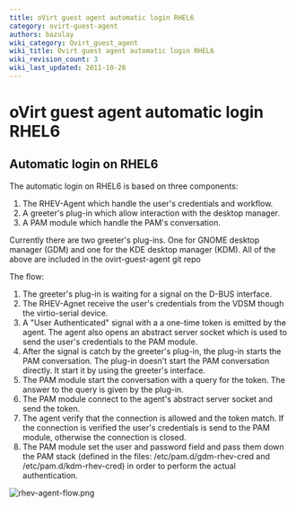 ```yaml
---
title: oVirt guest agent automatic login RHEL6
category: ovirt-guest-agent
authors: bazulay
wiki_category: Ovirt_guest_agent
wiki_title: Ovirt guest agent automatic login RHEL6
wiki_revision_count: 3
wiki_last_updated: 2011-10-28
---
```


<!-- TODO: Content review -->

# oVirt guest agent automatic login RHEL6

## Automatic login on RHEL6

The automatic login on RHEL6 is based on three components:

1. The RHEV-Agent which handle the user's credentials and workflow.
2. A greeter's plug-in which allow interaction with the desktop manager.
3. A PAM module which handle the PAM's conversation.

Currently there are two greeter's plug-ins. One for GNOME desktop manager (GDM) and one for the KDE desktop manager (KDM).
 All of the above are included in the ovirt-guest-agent git repo

The flow:

1. The greeter's plug-in is waiting for a signal on the D-BUS interface.
2. The RHEV-Agnet receive the user's credentials from the VDSM though the virtio-serial device.
3. A "User Authenticated" signal with a a one-time token is emitted by the agent. The agent also opens an abstract server socket which is used to send the user's credentials to the PAM module.
4. After the signal is catch by the greeter's plug-in, the plug-in starts the PAM conversation. The plug-in doesn't start the PAM conversation directly. It start it by using the greeter's interface.
5. The PAM module start the conversation with a query for the token. The answer to the query is given by the plug-in.
6. The PAM module connect to the agent's abstract server socket and send the token.
7. The agent verify that the connection is allowed and the token match. If the connection is verified the user's credentials is send to the PAM module, otherwise the connection is closed.
8. The PAM module set the user and password field and pass them down the PAM stack (defined in the files: /etc/pam.d/gdm-rhev-cred and /etc/pam.d/kdm-rhev-cred) in order to perform the actual authentication.

![](rhev-agent-flow.png "rhev-agent-flow.png")

